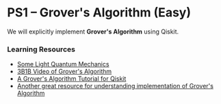 # PS1 – Grover's Algorithm (Easy)

We will explicitly implement **Grover's Algorithm** using Qiskit.  

### Learning Resources

- [Some Light Quantum Mechanics](https://www.youtube.com/watch?v=MzRCDLre1b4)  
- [3B1B Video of Grover's Algorithm](https://www.youtube.com/watch?v=RQWpF2Gb-gU)  
- [A Grover's Algorithm Tutorial for Qiskit](https://quantum.cloud.ibm.com/docs/en/tutorials/grovers-algorithm)  
- [Another great resource for understanding implementation of Grover's Algorithm](https://github.com/Qiskit/textbook/blob/main/notebooks/ch-algorithms/grover.ipynb)

